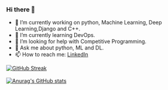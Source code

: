 ### Hi there 👋

<!--
**01anuraganand/01anuraganand** is a ✨ _special_ ✨ repository because its `README.md` (this file) appears on your GitHub profile.

Here are some ideas to get you started:
-->
- 🔭 I’m currently working on python, Machine Learning, Deep Learning,Django and C++.
- 🌱 I’m currently learning DevOps.
- 🤔 I’m looking for help with Competitive Programming.
- 💬 Ask me about python, ML and DL.
- 📫 How to reach me: [LinkedIn](https://www.linkedin.com/in/01anuraganand/)



[![GitHub Streak](https://github-readme-streak-stats.herokuapp.com?user=01anuraganand&theme=flag-india&date_format=j%20M%5B%20Y%5D)](https://git.io/streak-stats)
<br><br>
[![Anurag's GitHub stats](https://github-readme-stats.vercel.app/api?username=01anuraganand)](https://github.com/anuraghazra/github-readme-stats)
